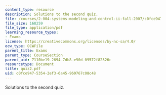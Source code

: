 ```yaml
---
content_type: resource
description: Solutions to the second quiz.
file: /courses/2-004-systems-modeling-and-control-ii-fall-2007/c0fce94753542ef36a45969767c08c48_quiz2.pdf
file_size: 168259
file_type: application/pdf
learning_resource_types:
- Exams
license: https://creativecommons.org/licenses/by-nc-sa/4.0/
ocw_type: OCWFile
parent_title: Exams
parent_type: CourseSection
parent_uid: 7110be19-2694-7db8-e90d-09572f82326c
resourcetype: Document
title: quiz2.pdf
uid: c0fce947-5354-2ef3-6a45-969767c08c48
---
```

Solutions to the second quiz.